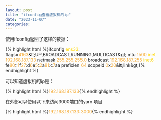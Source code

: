 ```yaml
---
layout: post
title: "ifconfig查看虚拟机的ip"
date: "2023-11-07"
categories: 
---
```

<p>使用ifconfig返回了这样的数据：</p>
{% highlight html %}ifconfig
<span style="color:#ffd700">ens33</span>: flags=<span style="color:#f5ab35">4163</span>&amp;lt;UP,BROADCAST,RUNNING,MULTICAST&amp;gt; mtu <span style="color:#f5ab35">1500</span>
<span style="color:#ffd700">inet</span> <span style="color:#f5ab35">192.168.187.133</span> netmask <span style="color:#f5ab35">255.255.255.0</span> broadcast <span style="color:#f5ab35">192.168.187.255</span>
<span style="color:#ffd700">inet6</span> fe<span style="color:#f5ab35">80</span>::<span style="color:#f5ab35">1</span>f<span style="color:#f5ab35">27</span>:d<span style="color:#f5ab35">6</span>e<span style="color:#f5ab35">5</span>:<span style="color:#f5ab35">2</span>a<span style="color:#f5ab35">81</span>:c<span style="color:#f5ab35">7</span>aa prefixlen <span style="color:#f5ab35">64</span> scopeid <span style="color:#f5ab35">0</span>x<span style="color:#f5ab35">20</span>&amp;lt;link&amp;gt;{% endhighlight %}
<p>可以知道虚拟机的ip是：</p>
{% highlight html %}<span style="color:#f5ab35">192.168.187.133</span>{% endhighlight %}
<p>在外部可以使用以下来访问3000端口的yarn 项目</p>
{% highlight html %}<span style="color:#f5ab35">192.168.187.133:3000</span>{% endhighlight %}
